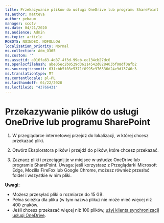 ```yaml
---
title: Przekazywanie plików do usługi OneDrive lub programu SharePoint
ms.author: matteva
author: pebaum
manager: scotv
ms.date: 04/21/2020
ms.audience: Admin
ms.topic: article
ROBOTS: NOINDEX, NOFOLLOW
localization_priority: Normal
ms.collection: Adm_O365
ms.custom: ''
ms.assetid: a016fa63-4d87-4f3d-99eb-ee134cb27dc0
ms.openlocfilehash: abe05ec2b0529d36114542d828403bf08df0afb2
ms.sourcegitcommit: 631cbb5f03e5371f0995e976536d24e9d13746c3
ms.translationtype: MT
ms.contentlocale: pl-PL
ms.lasthandoff: 04/22/2020
ms.locfileid: "43766431"
---
```

# <a name="upload-files-to-onedrive-or-sharepoint"></a>Przekazywanie plików do usługi OneDrive lub programu SharePoint

1. W przeglądarce internetowej przejdź do lokalizacji, w której chcesz przekazać pliki.
    
2. Otwórz Eksploratora plików i przejdź do plików, które chcesz przekazać.
    
3. Zaznacz pliki i przeciągnij je w miejsce w usłudze OneDrive lub programie SharePoint. Uwaga: jeśli korzystasz z Przeglądarki Microsoft Edge, Mozilla FireFox lub Google Chrome, możesz również przesłać folder i wszystkie w nim pliki.
    
**Uwagi:**
- Możesz przesyłać pliki o rozmiarze do 15 GB. 
- Pełna ścieżka dla pliku (w tym nazwa pliku) nie może mieć więcej niż 400 znaków. 
- Jeśli chcesz przekazać więcej niż 100 plików, [użyj klienta synchronizacji usługi OneDrive](https://go.microsoft.com/fwlink/?linkid=866427). 
  

